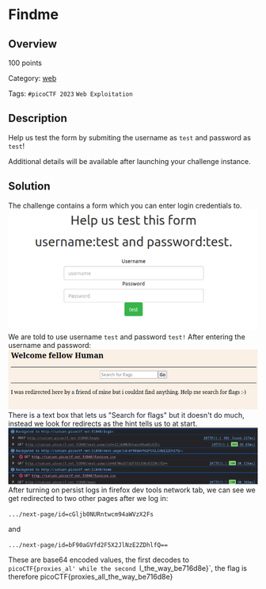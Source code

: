 # Findme #

## Overview ##

100 points

Category: [web](../)

Tags: `#picoCTF 2023` `Web Exploitation`

## Description ##

Help us test the form by submiting the username as `test` and password as `test`!

Additional details will be available after launching your challenge instance.

## Solution ##


The challenge contains a form which you can enter login credentials to.
<br>
![page at start of challenge](images/start.png)
<br>
We are told to use username `test` and password `test!`
After entering the username and password:
<br>
![logged in](images/findFlag.png)
<br>
There is a text box that lets us "Search for flags" but it doesn't do much, instead we look for redirects as the hint tells us to at start.
<br>
![Network history](images/history.png)
<br>
After turning on persist logs in firefox dev tools network tab, we can see we get redirected to two other pages after we log in:

`.../next-page/id=cGljb0NURntwcm94aWVzX2Fs`

 and 
 
 `.../next-page/id=bF90aGVfd2F5X2JlNzE2ZDhlfQ==`
 
These are base64 encoded values, the first decodes to `picoCTF{proxies_al' while the second `l_the_way_be716d8e}`, the flag is therefore picoCTF{proxies_all_the_way_be716d8e}
